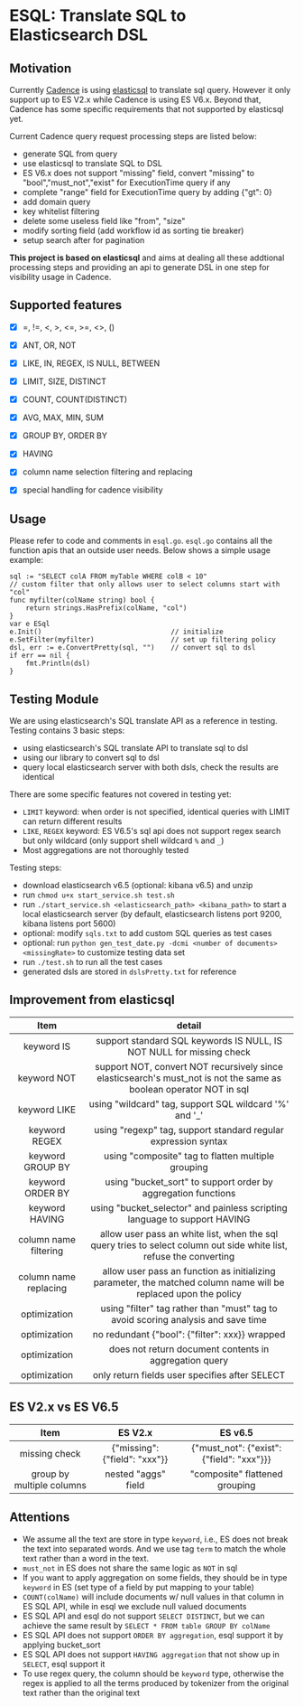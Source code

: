 # ESQL: Translate SQL to Elasticsearch DSL

## Motivation
Currently [Cadence](https://github.com/uber/cadence) is using [elasticsql](https://github.com/cch123/elasticsql) to translate sql query. However it only support up to ES V2.x while Cadence is using ES V6.x. Beyond that, Cadence has some specific requirements that not supported by elasticsql yet.

Current Cadence query request processing steps are listed below:
- generate SQL from query
- use elasticsql to translate SQL to DSL
- ES V6.x does not support "missing" field, convert "missing" to "bool","must_not","exist" for ExecutionTime query if any
- complete "range" field for ExecutionTime query by adding {"gt": 0}
- add domain query
- key whitelist filtering
- delete some useless field like "from", "size"
- modify sorting field (add workflow id as sorting tie breaker)
- setup search after for pagination

**This project is based on elasticsql** and aims at dealing all these addtional processing steps and providing an api to generate DSL in one step for visibility usage in Cadence.


## Supported features
- [x] =, !=, <, >, <=, >=, <>, ()
- [x] ANT, OR, NOT
- [x] LIKE, IN, REGEX, IS NULL, BETWEEN
- [x] LIMIT, SIZE, DISTINCT
- [x] COUNT, COUNT(DISTINCT)
- [x] AVG, MAX, MIN, SUM
- [x] GROUP BY, ORDER BY
- [x] HAVING
- [x] column name selection filtering and replacing
- [x] special handling for cadence visibility


## Usage
Please refer to code and comments in `esql.go`. `esql.go` contains all the function apis that an outside user needs. Below shows a simple usage example:
~~~~
sql := "SELECT colA FROM myTable WHERE colB < 10"
// custom filter that only allows user to select columns start with "col"
func myfilter(colName string) bool {
    return strings.HasPrefix(colName, "col")
}
var e ESql
e.Init()                                // initialize
e.SetFilter(myfilter)                   // set up filtering policy
dsl, err := e.ConvertPretty(sql, "")    // convert sql to dsl
if err == nil {
    fmt.Println(dsl)
}
~~~~


## Testing Module
We are using elasticsearch's SQL translate API as a reference in testing. Testing contains 3 basic steps:
- using elasticsearch's SQL translate API to translate sql to dsl
- using our library to convert sql to dsl
- query local elasticsearch server with both dsls, check the results are identical

There are some specific features not covered in testing yet:
- `LIMIT` keyword: when order is not specified, identical queries with LIMIT can return different results
- `LIKE`, `REGEX` keyword: ES V6.5's sql api does not support regex search but only wildcard (only support shell wildcard `%` and `_`)
- Most aggregations are not thoroughly tested

Testing steps:
- download elasticsearch v6.5 (optional: kibana v6.5) and unzip
- run `chmod u+x start_service.sh test.sh`
- run `./start_service.sh <elasticsearch_path> <kibana_path>` to start a local elasticsearch server (by default, elasticsearch listens port 9200, kibana listens port 5600)
- optional: modify `sqls.txt` to add custom SQL queries as test cases
- optional: run `python gen_test_date.py -dcmi <number of documents> <missingRate>` to customize testing data set
- run `./test.sh` to run all the test cases
- generated dsls are stored in `dslsPretty.txt` for reference


## Improvement from elasticsql
|Item|detail|
|:-:|:-:|
|keyword IS|support standard SQL keywords IS NULL, IS NOT NULL for missing check|
|keyword NOT|support NOT, convert NOT recursively since elasticsearch's must_not is not the same as boolean operator NOT in sql|
|keyword LIKE|using "wildcard" tag, support SQL wildcard '%' and '_'|
|keyword REGEX|using "regexp" tag, support standard regular expression syntax|
|keyword GROUP BY|using "composite" tag to flatten multiple grouping|
|keyword ORDER BY|using "bucket_sort" to support order by aggregation functions|
|keyword HAVING|using "bucket_selector" and painless scripting language to support HAVING|
|column name filtering|allow user pass an white list, when the sql query tries to select column out side white list, refuse the converting|
|column name replacing|allow user pass an function as initializing parameter, the matched column name will be replaced upon the policy|
|optimization|using "filter" tag rather than "must" tag to avoid scoring analysis and save time|
|optimization|no redundant {"bool": {"filter": xxx}} wrapped|all queries wrapped by {"bool": {"filter": xxx}}|
|optimization|does not return document contents in aggregation query|
|optimization|only return fields user specifies after SELECT|


## ES V2.x vs ES V6.5
|Item|ES V2.x|ES v6.5|
|:-:|:-:|:-:|
|missing check|{"missing": {"field": "xxx"}}|{"must_not": {"exist": {"field": "xxx"}}}|
|group by multiple columns|nested "aggs" field|"composite" flattened grouping|


## Attentions
- We assume all the text are store in type `keyword`, i.e., ES does not break the text into separated words. And we use tag `term` to match the whole text rather than a word in the text.
- `must_not` in ES does not share the same logic as `NOT` in sql
- If you want to apply aggregation on some fields, they should be in type `keyword` in ES (set type of a field by put mapping to your table)
- `COUNT(colName)` will include documents w/ null values in that column in ES SQL API, while in esql we exclude null valued documents
- ES SQL API and esql do not support `SELECT DISTINCT`, but we can achieve the same result by `SELECT * FROM table GROUP BY colName`
- ES SQL API does not support `ORDER BY aggregation`, esql support it by applying bucket_sort
- ES SQL API does not support `HAVING aggregation` that not show up in `SELECT`, esql support it
- To use regex query, the column should be `keyword` type, otherwise the regex is applied to all the terms produced by tokenizer from the original text rather than the original text

